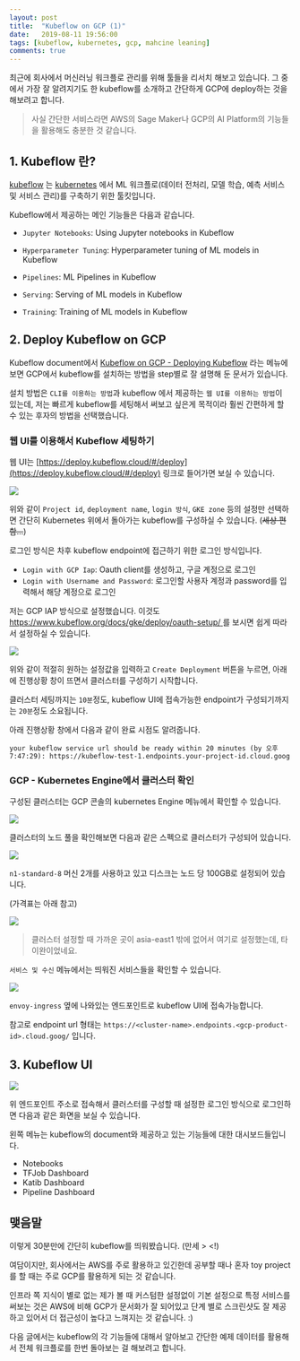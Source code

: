 ```yaml
---
layout: post
title:  "Kubeflow on GCP (1)"
date:   2019-08-11 19:56:00
tags: [kubeflow, kubernetes, gcp, mahcine leaning]
comments: true
---
```


최근에 회사에서 머신러닝 워크플로 관리를 위해 툴들을 리서치 해보고 있습니다. 그 중에서 가장 잘 알려지기도 한 kubeflow를 소개하고 간단하게 GCP에 deploy하는 것을 해보려고 합니다.

> 사실 간단한 서비스라면 AWS의 Sage Maker나 GCP의 AI Platform의 기능들을 활용해도 충분한 것 같습니다.

## 1. Kubeflow 란?

[kubeflow](https://www.kubeflow.org/docs/about/kubeflow/) 는 [kubernetes](https://kubernetes.io/docs/concepts/) 에서 ML 워크플로(데이터 전처리, 모델 학습, 예측 서비스 및 서비스 관리)를 구축하기 위한 툴킷입니다.

Kubeflow에서 제공하는 메인 기능들은 다음과 같습니다.

- `Jupyter Notebooks`: Using Jupyter notebooks in Kubeflow

- `Hyperparameter Tuning`: Hyperparameter tuning of ML models in Kubeflow

- `Pipelines`: ML Pipelines in Kubeflow

- `Serving`: Serving of ML models in Kubeflow

- `Training`: Training of ML models in Kubeflow

## 2. Deploy Kubeflow on GCP

Kubeflow document에서 [Kubeflow on GCP - Deploying Kubeflow](https://www.kubeflow.org/docs/gke/deploy/) 라는 메뉴에 보면 GCP에서 kubeflow를 설치하는 방법을 step별로 잘 설명해 둔 문서가 있습니다.

설치 방법은 `CLI를 이용하는 방법`과 kubeflow 에서 제공하는 `웹 UI를 이용하는 방법`이 있는데, 저는 빠르게 kubeflow를 세팅해서 써보고 싶은게 목적이라 훨씬 간편하게 할 수 있는 후자의 방법을 선택했습니다.

### 웹 UI를 이용해서 Kubeflow 세팅하기

웹 UI는 [https://deploy.kubeflow.cloud/#/deploy](https://deploy.kubeflow.cloud/#/deploy) 링크로 들어가면 보실 수 있습니다.

![](https://user-images.githubusercontent.com/16538186/62832330-609bfe00-bc67-11e9-834b-a5b20bc93a1b.png)

위와 같이 `Project id`, `deployment name`, `login 방식`, `GKE zone` 등의 설정만 선택하면 간단히 Kubernetes 위에서 돌아가는 kubeflow를 구성하실 수 있습니다. (~~세상 편함...~~)

로그인 방식은 차후 kubeflow endpoint에 접근하기 위한 로그인 방식입니다.

- `Login with GCP Iap`: Oauth client를 생성하고, 구글 계정으로 로그인
- `Login with Username and Password`: 로그인할 사용자 계정과 password를 입력해서 해당 계정으로 로그인

저는 GCP IAP 방식으로 설정했습니다. 이것도 [https://www.kubeflow.org/docs/gke/deploy/oauth-setup/ 
](https://www.kubeflow.org/docs/gke/deploy/oauth-setup/ 
)를 보시면 쉽게 따라서 설정하실 수 있습니다.

![](https://user-images.githubusercontent.com/16538186/62832729-1f5b1c80-bc6e-11e9-8bc2-c689324e8019.png)

위와 같이 적절히 원하는 설정값을 입력하고 `Create Deployment` 버튼을 누르면, 아래에 진행상황 창이 뜨면서 클러스터를 구성하기 시작합니다.

클러스터 세팅까지는 `10분`정도, kubeflow UI에 접속가능한 endpoint가 구성되기까지는 `20분`정도 소요됩니다. 

아래 진행상황 창에서 다음과 같이 완료 시점도 알려줍니다.
```
your kubeflow service url should be ready within 20 minutes (by 오후 7:47:29): https://kubeflow-test-1.endpoints.your-project-id.cloud.goog
```

### GCP - Kubernetes Engine에서 클러스터 확인

구성된 클러스터는 GCP 콘솔의 kubernetes Engine 메뉴에서 확인할 수 있습니다.

![](https://user-images.githubusercontent.com/16538186/62832811-609ffc00-bc6f-11e9-951c-824eac26ba54.png)

클러스터의 노드 풀을 확인해보면 다음과 같은 스펙으로 클러스터가 구성되어 있습니다.

![](https://user-images.githubusercontent.com/16538186/62832813-64cc1980-bc6f-11e9-8964-4ef4249a1f31.png)

`n1-standard-8` 머신 2개를 사용하고 있고 디스크는 노드 당 100GB로 설정되어 있습니다.

(가격표는 아래 참고)

![](https://user-images.githubusercontent.com/16538186/62832869-2125df80-bc70-11e9-9974-cbd477b837a9.png)

> 클러스터 설정할 때 가까운 곳이 asia-east1 밖에 없어서 여기로 설정했는데, 타이완이었네요.

`서비스 및 수신` 메뉴에서는 띄워진 서비스들을 확인할 수 있습니다.

![](https://user-images.githubusercontent.com/16538186/62832816-7f05f780-bc6f-11e9-894c-65fba14ab374.png)

`envoy-ingress` 옆에 나와있는 엔드포인트로 kubeflow UI에 접속가능합니다.

참고로 endpoint url 형태는 
`https://<cluster-name>.endpoints.<gcp-product-id>.cloud.goog/` 입니다.

## 3. Kubeflow UI

![](https://user-images.githubusercontent.com/16538186/62832928-57b02a00-bc71-11e9-91bc-bbec128728ec.png)

위 엔드포인트 주소로 접속해서 클러스터를 구성할 때 설정한 로그인 방식으로 로그인하면 다음과 같은 화면을 보실 수 있습니다.

왼쪽 메뉴는 kubeflow의 document와 제공하고 있는 기능들에 대한 대시보드들입니다.

- Notebooks
- TFJob Dashboard
- Katib Dashboard
- Pipeline Dashboard

## 맺음말

이렇게 30분만에 간단히 kubeflow를 띄워봤습니다. (만세 > <!)

여담이지만, 회사에서는 AWS를 주로 활용하고 있긴한데 공부할 때나 혼자 toy project를 할 때는 주로 GCP를 활용하게 되는 것 같습니다. 

인프라 쪽 지식이 별로 없는 제가 볼 때 커스텀한 설정없이 기본 설정으로 특정 서비스를 써보는 것은 AWS에 비해 GCP가 문서화가 잘 되어있고 단계 별로 스크린샷도 잘 제공하고 있어서 더 접근성이 높다고 느껴지는 것 같습니다. :)

다음 글에서는 kubeflow의 각 기능들에 대해서 알아보고 간단한 예제 데이터를 활용해서 전체 워크플로를 한번 돌아보는 걸 해보려고 합니다.
